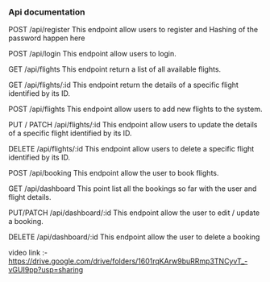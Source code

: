 
### Api documentation

<!--   {
    
        "airline": "kei",
        "flightNo": "435",
        "departure": "dsf",
        "arrival": "dfdl",
        "departureTime":12,
        "arrivalTime": 18,
        "seats": 23,
        "price": 34
      } -->



POST
/api/register
This endpoint allow users to register and  Hashing of  the password happen here


POST
/api/login
This endpoint allow users to login. 



GET
/api/flights
This endpoint return a list of all available flights.


GET
/api/flights/:id
This endpoint return the details of a specific flight identified by its ID.



POST
/api/flights
This endpoint allow users to add new flights to the system.


PUT / PATCH
/api/flights/:id
This endpoint allow users to update the details of a specific flight identified by its ID.



DELETE
/api/flights/:id
This endpoint allow users to delete a specific flight identified by its ID.


POST
/api/booking
This endpoint allow the user to book flights.



GET
/api/dashboard
This point list all the bookings so far with the user and flight details.



PUT/PATCH
/api/dashboard/:id
This endpoint allow the user to edit / update a booking.



DELETE
/api/dashboard/:id
This endpoint allow the user to delete a booking





 video link :-
 https://drive.google.com/drive/folders/1601rqKArw9buRRmp3TNCyvT_-vGUI9pp?usp=sharing
